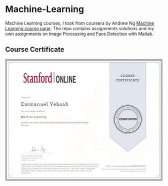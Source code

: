 # Machine-Learning
Machine Learning courses, I took from coursera by Andrew Ng [Machine Learning course page](https://www.coursera.org/learn/machine-learning).
The repo contains assignments solutions and my own assignments on Image Processing and Face Detection with Matlab.
## Course Certificate
![Alt Text](https://github.com/Emchei/Machine-Learning/blob/master/Coursera%20PG8NFKGF8ELE-1.png)
